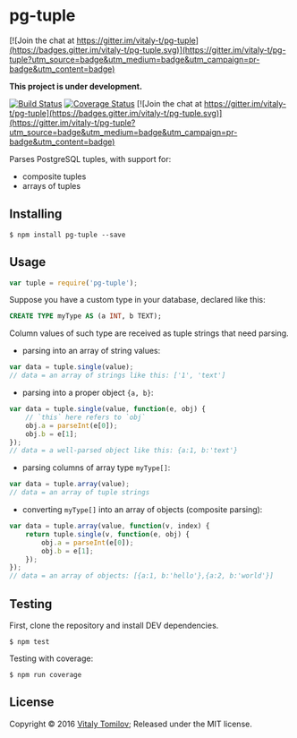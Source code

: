 pg-tuple
========

[![Join the chat at https://gitter.im/vitaly-t/pg-tuple](https://badges.gitter.im/vitaly-t/pg-tuple.svg)](https://gitter.im/vitaly-t/pg-tuple?utm_source=badge&utm_medium=badge&utm_campaign=pr-badge&utm_content=badge)

**This project is under development.**

[![Build Status](https://travis-ci.org/vitaly-t/pg-tuple.svg?branch=master)](https://travis-ci.org/vitaly-t/pg-tuple)
[![Coverage Status](https://coveralls.io/repos/github/vitaly-t/pg-tuple/badge.svg?branch=master)](https://coveralls.io/github/vitaly-t/pg-tuple?branch=master)
[![Join the chat at https://gitter.im/vitaly-t/pg-tuple](https://badges.gitter.im/vitaly-t/pg-tuple.svg)](https://gitter.im/vitaly-t/pg-tuple?utm_source=badge&utm_medium=badge&utm_campaign=pr-badge&utm_content=badge)

Parses PostgreSQL tuples, with support for:

* composite tuples
* arrays of tuples

## Installing

```
$ npm install pg-tuple --save
```

## Usage

```js
var tuple = require('pg-tuple');
```

Suppose you have a custom type in your database, declared like this:

```sql
CREATE TYPE myType AS (a INT, b TEXT);
```

Column values of such type are received as tuple strings that need parsing.

* parsing into an array of string values:

```js
var data = tuple.single(value);
// data = an array of strings like this: ['1', 'text'] 
```

* parsing into a proper object `{a, b}`:

```js
var data = tuple.single(value, function(e, obj) {
    // `this` here refers to `obj`
    obj.a = parseInt(e[0]);
    obj.b = e[1];
});
// data = a well-parsed object like this: {a:1, b:'text'}
```

* parsing columns of array type `myType[]`:   

```js
var data = tuple.array(value);
// data = an array of tuple strings
```

* converting `myType[]` into an array of objects (composite parsing):

```js
var data = tuple.array(value, function(v, index) {
    return tuple.single(v, function(e, obj) {
        obj.a = parseInt(e[0]);
        obj.b = e[1];
    });
});
// data = an array of objects: [{a:1, b:'hello'},{a:2, b:'world'}]
```

## Testing

First, clone the repository and install DEV dependencies.

```
$ npm test
```

Testing with coverage:
```
$ npm run coverage
```

## License

Copyright © 2016 [Vitaly Tomilov](https://github.com/vitaly-t);
Released under the MIT license.

